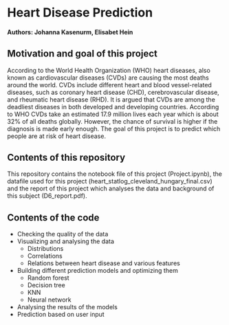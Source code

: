 # Heart Disease Prediction
#### Authors: Johanna Kasenurm, Elisabet Hein

## Motivation and goal of this project
According to the World Health Organization (WHO) heart diseases, also known as cardiovascular diseases (CVDs) are causing the most deaths around the world. CVDs include different heart and blood vessel-related diseases, such as coronary heart disease (CHD), cerebrovascular disease, and rheumatic heart disease (RHD). It is argued that CVDs are among the deadliest diseases in both developed and developing countries. According to WHO CVDs take an estimated 17.9 million lives each year which is about 32% of all deaths globally. However, the chance of survival is higher if the diagnosis is made early enough. The goal of this project is to predict which people are at risk of heart disease.

## Contents of this repository
This repository contains the notebook file of this project (Project.ipynb), the datafile used for this project (heart_statlog_cleveland_hungary_final.csv) and the report of this project which analyses the data and background of this subject (D6_report.pdf).

## Contents of the code
* Checking the quality of the data
* Visualizing and analysing the data
  * Distributions
  * Correlations
  * Relations between heart disease and various features
* Building different prediction models and optimizing them
  * Random forest
  * Decision tree
  * KNN
  * Neural network
* Analysing the results of the models
* Prediction based on user input

